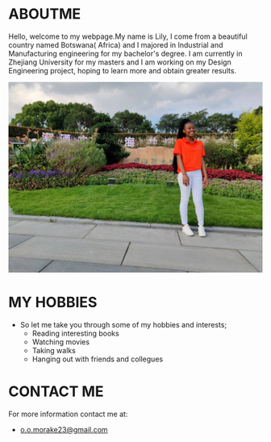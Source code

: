 # ABOUTME
Hello, welcome to my webpage.My name is Lily, I come from a beautiful country named Botswana( Africa) and I majored in Industrial and Manufacturing engineering for my bachelor's degree. I am currently in Zhejiang University for my masters and I am working on my Design Engineering project, hoping to learn more and obtain greater results. 

![](https://github.com/LilyMorake/ABOUTME/blob/main/img2/LILY.jpg)

# MY HOBBIES
* So let me take you through some of my hobbies and interests;
  *  Reading interesting books
  *  Watching movies
  *  Taking walks
  *  Hanging out with friends and collegues 

# CONTACT ME
For more information contact me at:
 * o.o.morake23@gmail.com
